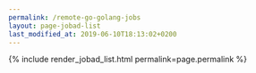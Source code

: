 ```yaml
---
permalink: /remote-go-golang-jobs
layout: page-jobad-list
last_modified_at: 2019-06-10T18:13:02+0200
---
```

{% include render_jobad_list.html permalink=page.permalink %}
